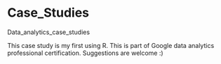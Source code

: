 # Case_Studies
Data_analytics_case_studies

This case study is my first using R. This is part of Google data analytics professional certification.
Suggestions are welcome :)
